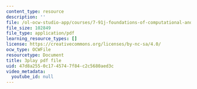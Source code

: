 ```yaml
---
content_type: resource
description: ''
file: /ol-ocw-studio-app/courses/7-91j-foundations-of-computational-and-systems-biology-spring-2014/47d8a2550c1745747f84c2c5680aed3c_MniYgsZSp30.pdf
file_size: 102849
file_type: application/pdf
learning_resource_types: []
license: https://creativecommons.org/licenses/by-nc-sa/4.0/
ocw_type: OCWFile
resourcetype: Document
title: 3play pdf file
uid: 47d8a255-0c17-4574-7f84-c2c5680aed3c
video_metadata:
  youtube_id: null
---
```

